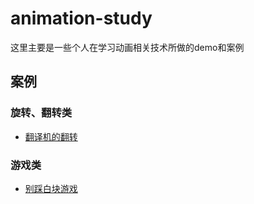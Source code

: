 # animation-study
这里主要是一些个人在学习动画相关技术所做的demo和案例



## 案例

### 旋转、翻转类

- [翻译机的翻转](./cases/rotate-trans-machine)


### 游戏类

- [别踩白块游戏]([./cases/rotate-trans-machine](https://wbpmrck.github.io/animation-study/cases/do-not-click-white-block/index.html))